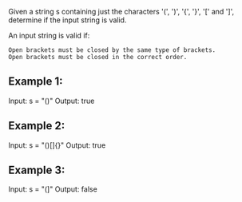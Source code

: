 Given a string s containing just the characters '(', ')', '{', '}', '[' and ']', determine if the input string is valid.

An input string is valid if:

    Open brackets must be closed by the same type of brackets.
    Open brackets must be closed in the correct order.

## Example 1:

Input: s = "()"
Output: true

## Example 2:

Input: s = "()[]{}"
Output: true

## Example 3:

Input: s = "(]"
Output: false
